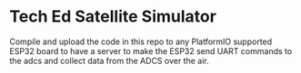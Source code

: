 # Tech Ed Satellite Simulator
Compile and upload the code in this repo to any PlatformIO supported ESP32 board to have a server to make the ESP32 send UART commands to the adcs and collect data from the ADCS over the air.